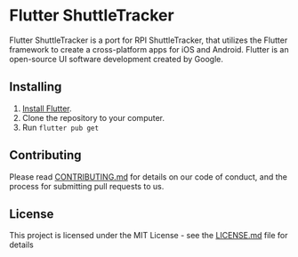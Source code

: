 # Flutter ShuttleTracker

Flutter ShuttleTracker is a port for RPI ShuttleTracker, that utilizes the Flutter framework to create a cross-platform apps for iOS and Android. Flutter is an open-source UI software development created by Google.

## Installing

1. [Install Flutter](https://flutter.dev/docs/get-started/install).
2. Clone the repository to your computer.
3. Run ```flutter pub get```

## Contributing

Please read [CONTRIBUTING.md](https://github.com/wtg/shuttletracker/blob/master/CONTRIBUTING.md) for details on our code of conduct, and the process for submitting pull requests to us.


## License

This project is licensed under the MIT License - see the [LICENSE.md](LICENSE.md) file for details

